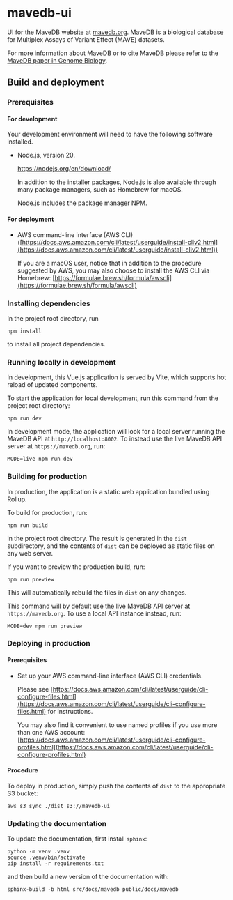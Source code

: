 # mavedb-ui

UI for the MaveDB website at [mavedb.org](https://www.mavedb.org). MaveDB is a biological database
for Multiplex Assays of Variant Effect (MAVE) datasets.

For more information about MaveDB or to cite MaveDB please refer to the
[MaveDB paper in Genome Biology](https://genomebiology.biomedcentral.com/articles/10.1186/s13059-019-1845-6).
## Build and deployment

### Prerequisites

#### For development

Your development environment will need to have the following software installed.

- Node.js, version 20.

  https://nodejs.org/en/download/

  In addition to the installer packages, Node.js is also available through many package managers, such as Homebrew for macOS.

  Node.js includes the package manager NPM.

#### For deployment

- AWS command-line interface (AWS CLI) ([https://docs.aws.amazon.com/cli/latest/userguide/install-cliv2.html](https://docs.aws.amazon.com/cli/latest/userguide/install-cliv2.html))

  If you are a macOS user, notice that in addition to the procedure suggested by AWS, you may also choose to install the AWS CLI via Homebrew: [https://formulae.brew.sh/formula/awscli](https://formulae.brew.sh/formula/awscli)

### Installing dependencies

In the project root directory, run

```
npm install
```

to install all project dependencies.

### Running locally in development

In development, this Vue.js application is served by Vite, which supports hot reload of updated components.

To start the application for local development, run this command from the project root directory:

```
npm run dev
```

In development mode, the application will look for a local server running the MaveDB API at `http://localhost:8002`.
To instead use the live MaveDB API server at `https://mavedb.org`, run:

```
MODE=live npm run dev
```

### Building for production

In production, the application is a static web application bundled using Rollup.

To build for production, run:

```
npm run build
```

in the project root directory. The result is generated in the `dist` subdirectory, and the contents of `dist` can be deployed as static files on any web server.

If you want to preview the production build, run:

```
npm run preview
```

This will automatically rebuild the files in `dist` on any changes.

This command will by default use the live MaveDB API server at `https://mavedb.org`. To use a local API instance instead, run:

```
MODE=dev npm run preview
```

### Deploying in production

#### Prerequisites

- Set up your AWS command-line interface (AWS CLI) credentials.

  Please see [https://docs.aws.amazon.com/cli/latest/userguide/cli-configure-files.html](https://docs.aws.amazon.com/cli/latest/userguide/cli-configure-files.html) for instructions.

  You may also find it convenient to use named profiles if you use more than one AWS account: [https://docs.aws.amazon.com/cli/latest/userguide/cli-configure-profiles.html](https://docs.aws.amazon.com/cli/latest/userguide/cli-configure-profiles.html)

#### Procedure

To deploy in production, simply push the contents of `dist` to the appropriate S3 bucket:

```
aws s3 sync ./dist s3://mavedb-ui
```

### Updating the documentation

To update the documentation, first install `sphinx`:

```
python -m venv .venv
source .venv/bin/activate
pip install -r requirements.txt
```

and then build a new version of the documentation with:

```
sphinx-build -b html src/docs/mavedb public/docs/mavedb
```
